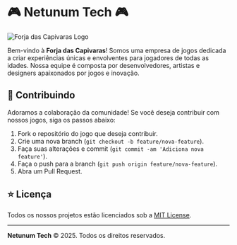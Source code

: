 # 🎮 Netunum Tech 🎮

![Forja das Capivaras Logo](https://via.placeholder.com/150) <!-- Substitua pela URL do logo da organização -->

Bem-vindo à **Forja das Capivaras**! Somos uma empresa de jogos dedicada a criar experiências únicas e envolventes para jogadores de todas as idades. Nossa equipe é composta por desenvolvedores, artistas e designers apaixonados por jogos e inovação.

## 🤝 Contribuindo

Adoramos a colaboração da comunidade! Se você deseja contribuir com nossos jogos, siga os passos abaixo:

1. Fork o repositório do jogo que deseja contribuir.
2. Crie uma nova branch (`git checkout -b feature/nova-feature`).
3. Faça suas alterações e commit (`git commit -am 'Adiciona nova feature'`).
4. Faça o push para a branch (`git push origin feature/nova-feature`).
5. Abra um Pull Request.

## ⭐ Licença

Todos os nossos projetos estão licenciados sob a [MIT License](https://github.com/forjadascapivaras/licenca).

---

**Netunum Tech** © 2025. Todos os direitos reservados.
